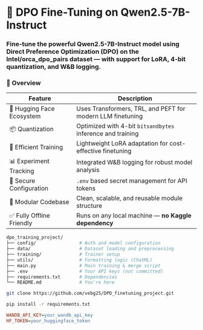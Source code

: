 # 🚀 DPO Fine-Tuning on Qwen2.5-7B-Instruct
### Fine-tune the powerful Qwen2.5-7B-Instruct model using Direct Preference Optimization (DPO) on the Intel/orca_dpo_pairs dataset — with support for LoRA, 4-bit quantization, and W&B logging.

### 🧠 Overview
| Feature                   | Description                                                |
| ------------------------- | ---------------------------------------------------------- |
| 🤗 Hugging Face Ecosystem | Uses Transformers, TRL, and PEFT for modern LLM finetuning |
| 📦 Quantization           | Optimized with 4-bit `bitsandbytes` inference and training |
| 🔧 Efficient Training     | Lightweight LoRA adaptation for cost-effective finetuning  |
| 📊 Experiment Tracking    | Integrated W\&B logging for robust model analysis          |
| 🔐 Secure Configuration   | `.env` based secret management for API tokens              |
| 🧩 Modular Codebase       | Clean, scalable, and reusable module structure             |
| ✅ Fully Offline Friendly  | Runs on any local machine — **no Kaggle dependency**       |


```bash
dpo_training_project/
├── config/                # Auth and model configuration
├── data/                  # Dataset loading and preprocessing
├── training/              # Trainer setup
├── utils/                 # Formatting logic (ChatML)
├── main.py                # Main training & merge script
├── .env                   # Your API keys (not committed)
├── requirements.txt       # Dependencies
└── README.md              # You're here

```

```bash
git clone https://github.com/vebg25/DPO_finetuning_project.git
```
```bash
pip install -r requirements.txt
```


```ini
WANDB_API_KEY=your_wandb_api_key
HF_TOKEN=your_huggingface_token
```
